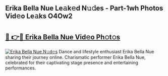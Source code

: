 ## Erika Bella Nue Le𝚊k𝚎d N𝚞𝚍es - Part-1wh Photos Vid𝚎o Le𝚊ks O4Ow2

# <h2><a href="http://fb513mx.evod.top/?m=Erika+Bella+Nue">🔗 👉🔴 Erika Bella Nue Vid𝚎o Ph𝚘t𝚘s</a></h2>

[![Erika Bella Nue N𝚞d𝚎s](https://i.imgur.com/8V9OHl7.gif)](http://fb513mx.evod.top/?m=Erika+Bella+Nue)
Dance and lifestyle enthusiast Erika Bella Nue sharing their journey online. Charismatic performer Erika Bella Nue, celebrated for their captivating stage presence and entertaining performances. 
